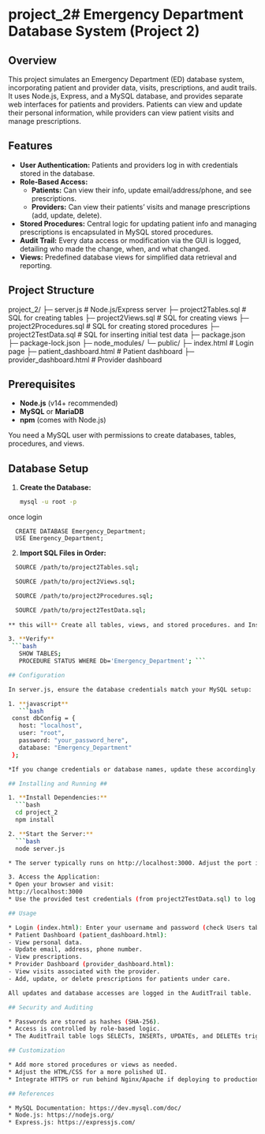 # project_2# Emergency Department Database System (Project 2)

## Overview
This project simulates an Emergency Department (ED) database system, incorporating patient and provider data, visits, prescriptions, and audit trails. It uses Node.js, Express, and a MySQL database, and provides separate web interfaces for patients and providers. Patients can view and update their personal information, while providers can view patient visits and manage prescriptions.

## Features
- **User Authentication:** Patients and providers log in with credentials stored in the database.  
- **Role-Based Access:**  
  - **Patients:** Can view their info, update email/address/phone, and see prescriptions.  
  - **Providers:** Can view their patients’ visits and manage prescriptions (add, update, delete).
- **Stored Procedures:** Central logic for updating patient info and managing prescriptions is encapsulated in MySQL stored procedures.
- **Audit Trail:** Every data access or modification via the GUI is logged, detailing who made the change, when, and what changed.
- **Views:** Predefined database views for simplified data retrieval and reporting.

## Project Structure

project_2/
├─ server.js                # Node.js/Express server
├─ project2Tables.sql       # SQL for creating tables
├─ project2Views.sql        # SQL for creating views
├─ project2Procedures.sql   # SQL for creating stored procedures
├─ project2TestData.sql     # SQL for inserting initial test data
├─ package.json
├─ package-lock.json
├─ node_modules/
└─ public/
   ├─ index.html            # Login page
   ├─ patient_dashboard.html # Patient dashboard
   ├─ provider_dashboard.html # Provider dashboard

## Prerequisites
- **Node.js** (v14+ recommended)
- **MySQL** or **MariaDB**
- **npm** (comes with Node.js)

You need a MySQL user with permissions to create databases, tables, procedures, and views.

## Database Setup

1. **Create the Database:**
   ```bash
   mysql -u root -p

once login 
   
      CREATE DATABASE Emergency_Department;
      USE Emergency_Department;

2. **Import SQL Files in Order:**
 ```bash 
   SOURCE /path/to/project2Tables.sql;

   SOURCE /path/to/project2Views.sql;

   SOURCE /path/to/project2Procedures.sql;

   SOURCE /path/to/project2TestData.sql;
   
** this will** Create all tables, views, and stored procedures. and Insert sample data including patients, providers, and visits.

3. **Verify**
  ```bash 
    SHOW TABLES;
    PROCEDURE STATUS WHERE Db='Emergency_Department'; ```

## Configuration

In server.js, ensure the database credentials match your MySQL setup:

1. **javascript**
    ```bash
  const dbConfig = {
    host: "localhost",
    user: "root",
    password: "your_password_here",
    database: "Emergency_Department"
  }; 

*If you change credentials or database names, update these accordingly.

## Installing and Running ##

1. **Install Dependencies:**
   ```bash
   cd project_2
   npm install

2. **Start the Server:**
   ```bash 
   node server.js

* The server typically runs on http://localhost:3000. Adjust the port in server.js if necessary.

3. Access the Application:
* Open your browser and visit:
http://localhost:3000
* Use the provided test credentials (from project2TestData.sql) to log in as a patient or a provider.

## Usage

* Login (index.html): Enter your username and password (check Users table from test data).
* Patient Dashboard (patient_dashboard.html):
- View personal data.
- Update email, address, phone number.
- View prescriptions.
* Provider Dashboard (provider_dashboard.html):
- View visits associated with the provider.
- Add, update, or delete prescriptions for patients under care.

All updates and database accesses are logged in the AuditTrail table.

## Security and Auditing

* Passwords are stored as hashes (SHA-256).
* Access is controlled by role-based logic.
* The AuditTrail table logs SELECTs, INSERTs, UPDATEs, and DELETEs triggered by the GUI.

## Customization

* Add more stored procedures or views as needed.
* Adjust the HTML/CSS for a more polished UI.
* Integrate HTTPS or run behind Nginx/Apache if deploying to production.

## References

* MySQL Documentation: https://dev.mysql.com/doc/
* Node.js: https://nodejs.org/
* Express.js: https://expressjs.com/
